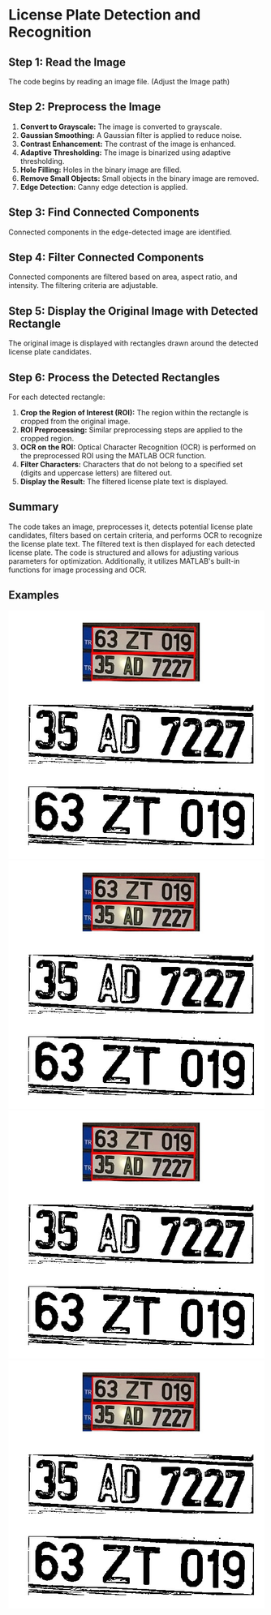 # License Plate Detection and Recognition

## Step 1: Read the Image
The code begins by reading an image file. (Adjust the Image path)

## Step 2: Preprocess the Image
1. **Convert to Grayscale:** The image is converted to grayscale.
2. **Gaussian Smoothing:** A Gaussian filter is applied to reduce noise.
3. **Contrast Enhancement:** The contrast of the image is enhanced.
4. **Adaptive Thresholding:** The image is binarized using adaptive thresholding.
5. **Hole Filling:** Holes in the binary image are filled.
6. **Remove Small Objects:** Small objects in the binary image are removed.
7. **Edge Detection:** Canny edge detection is applied.

## Step 3: Find Connected Components
Connected components in the edge-detected image are identified.

## Step 4: Filter Connected Components
Connected components are filtered based on area, aspect ratio, and intensity. The filtering criteria are adjustable.

## Step 5: Display the Original Image with Detected Rectangle
The original image is displayed with rectangles drawn around the detected license plate candidates.

## Step 6: Process the Detected Rectangles
For each detected rectangle:
1. **Crop the Region of Interest (ROI):** The region within the rectangle is cropped from the original image.
2. **ROI Preprocessing:** Similar preprocessing steps are applied to the cropped region.
3. **OCR on the ROI:** Optical Character Recognition (OCR) is performed on the preprocessed ROI using the MATLAB OCR function.
4. **Filter Characters:** Characters that do not belong to a specified set (digits and uppercase letters) are filtered out.
5. **Display the Result:** The filtered license plate text is displayed.

## Summary
The code takes an image, preprocesses it, detects potential license plate candidates, filters based on certain criteria, and performs OCR to recognize the license plate text. The filtered text is then displayed for each detected license plate. The code is structured and allows for adjusting various parameters for optimization. Additionally, it utilizes MATLAB's built-in functions for image processing and OCR.

## Examples

![plate1raw](plate1raw.jpeg)
![plate1text](plate1raw.jpeg)
![plate2raw](plate1raw.jpeg)
![plate2text](plate1raw.jpeg)
